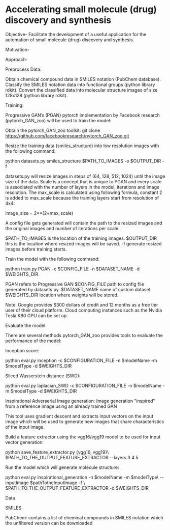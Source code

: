 # Accelerating small molecule (drug) discovery and synthesis

Objective-
Facilitate the development of a useful application for the automation of small molecule (drug) discovery and synthesis.

Motivation-

Approach-

Preprocess Data:

Obtain chemical compound data in SMILES notation (PubChem database). 
Classify the SMILES notation data into functional groups (python library rdkit).
Convert the classified data into molecular structure images of size 128x128 (python library rdkit).

Training:

Progressive GAN’s (PGAN) pytorch implementation by Facebook research (pytorch_GAN_zoo) will be used to train the model:

Obtain the pytorch_GAN_zoo toolkit:
git clone https://github.com/facebookresearch/pytorch_GAN_zoo.git

Resize the training data (smiles_structure) into low resolution images with the following command:

python datasets.py smiles_structure $PATH_TO_IMAGES -o $OUTPUT_DIR -f

datasets.py will resize images in steps of (64, 128, 512, 1024) until the image size of the data. Scale is a concept that is unique to PGAN and every scale is associated with the number of layers in the model, iterations and image resolution. The max_scale is calculated using following formula, constant 2 is added to max_scale because the training layers start from resolution of 4x4:

image_size = 2**(2+max_scale)

A config file gets generated will contain the path to the resized images and the original images and number of iterations per scale. 

$PATH_TO_IMAGES is the location of the training images. 
$OUTPUT_DIR  this is the location where resized images will be saved. 
-f  generate resized images before training starts. 

Train the model with the following command:

python train.py PGAN -c $CONFIG_FILE -n $DATASET_NAME -d $WEIGHTS_DIR

PGAN refers to Progressive GAN 
$CONFIG_FILE  path to config file generated by datasets.py. 
$DATASET_NAME   name of custom dataset
$WEIGHTS_DIR  location where weights will be stored. 

Note: Google provides $300 dollars of credit and 12 months as a free tier user of their cloud platform. Cloud computing instances such as the Nvidia Tesla K80 GPU can be set up.

Evaluate the model:

There are several methods pytorch_GAN_zoo provides tools to evaluate the performance of the model:

Inception score: 

python eval.py inception -c $CONFIGURATION_FILE -n $modelName -m $modelType -d $WEIGHTS_DIR

Sliced Wasserstein distance (SWD):

python eval.py laplacian_SWD -c $CONFIGURATION_FILE -n $modelName -m $modelType -d $WEIGHTS_DIR

Inspirational Adverserial Image generation:  Image generation "inspired" from a reference image using an already trained GAN

This tool uses gradient descent and extracts input vectors on the input image which will be used to generate new images that share characteristics of the input image. 

Build a feature extractor using the vgg16/vgg19 model to be used for input vector generation:

python save_feature_extractor.py {vgg16, vgg19}\   $PATH_TO_THE_OUTPUT_FEATURE_EXTRACTOR --layers 3 4 5

Run the model which will generate molecule structure:

python eval.py inspirational_generation -n $modelName -m $modelType\ --inputImage $pathTotheInputImage -f \ $PATH_TO_THE_OUTPUT_FEATURE_EXTRACTOR -d $WEIGHTS_DIR

Data

SMILES 

PubChem:  contains a list of chemical compounds in SMILES notation which the unfiltered version can be downloaded



